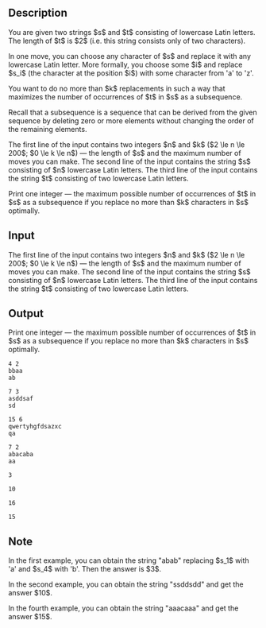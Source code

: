 ## Description

<div><p>You are given two strings $s$ and $t$ consisting of lowercase Latin letters. The length of $t$ is $2$ (i.e. this string consists only of two characters).</p><p>In one move, you can choose <span class="tex-font-style-bf">any</span> character of $s$ and replace it with <span class="tex-font-style-bf">any</span> lowercase Latin letter. More formally, you choose some $i$ and replace $s_i$ (the character at the position $i$) with some character from '<span class="tex-font-style-tt">a</span>' to '<span class="tex-font-style-tt">z</span>'.</p><p>You want to do <span class="tex-font-style-bf">no more than</span> $k$ replacements in such a way that <span class="tex-font-style-bf">maximizes</span> the number of occurrences of $t$ in $s$ as a <span class="tex-font-style-bf">subsequence</span>.</p><p>Recall that a subsequence is a sequence that can be derived from the given sequence by deleting zero or more elements without changing the order of the remaining elements.</p></div><div class="input-specification"><p>The first line of the input contains two integers $n$ and $k$ ($2 \le n \le 200$; $0 \le k \le n$) — the length of $s$ and the maximum number of moves you can make. The second line of the input contains the string $s$ consisting of $n$ lowercase Latin letters. The third line of the input contains the string $t$ consisting of two lowercase Latin letters.</p></div><div class="output-specification"><p>Print one integer — the maximum possible number of occurrences of $t$ in $s$ as a <span class="tex-font-style-bf">subsequence</span> if you replace no more than $k$ characters in $s$ optimally.</p></div>

## Input

<p>The first line of the input contains two integers $n$ and $k$ ($2 \le n \le 200$; $0 \le k \le n$) — the length of $s$ and the maximum number of moves you can make. The second line of the input contains the string $s$ consisting of $n$ lowercase Latin letters. The third line of the input contains the string $t$ consisting of two lowercase Latin letters.</p>

## Output

<p>Print one integer — the maximum possible number of occurrences of $t$ in $s$ as a <span class="tex-font-style-bf">subsequence</span> if you replace no more than $k$ characters in $s$ optimally.</p>





```input1
4 2
bbaa
ab
```




```input2
7 3
asddsaf
sd
```




```input3
15 6
qwertyhgfdsazxc
qa
```




```input4
7 2
abacaba
aa
```




```output1
3
```




```output2
10
```




```output3
16
```




```output4
15
```



## Note

<p>In the first example, you can obtain the string "<span class="tex-font-style-tt">abab</span>" replacing $s_1$ with '<span class="tex-font-style-tt">a</span>' and $s_4$ with '<span class="tex-font-style-tt">b</span>'. Then the answer is $3$.</p><p>In the second example, you can obtain the string "<span class="tex-font-style-tt">ssddsdd</span>" and get the answer $10$.</p><p>In the fourth example, you can obtain the string "<span class="tex-font-style-tt">aaacaaa</span>" and get the answer $15$.</p>
